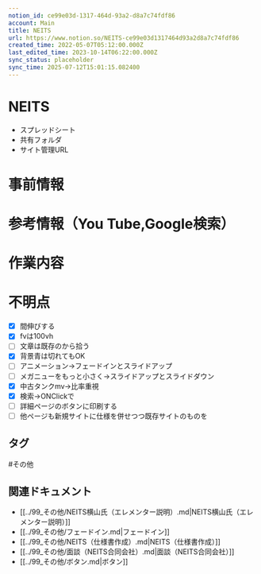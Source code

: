 ```yaml
---
notion_id: ce99e03d-1317-464d-93a2-d8a7c74fdf86
account: Main
title: NEITS
url: https://www.notion.so/NEITS-ce99e03d1317464d93a2d8a7c74fdf86
created_time: 2022-05-07T05:12:00.000Z
last_edited_time: 2023-10-14T06:22:00.000Z
sync_status: placeholder
sync_time: 2025-07-12T15:01:15.082400
---
```

# NEITS

  - スプレッドシート
  - 共有フォルダ
  - サイト管理URL
  # 事前情報
  # 参考情報（You Tube,Google検索）
  # 作業内容
  # 不明点
  
  - [x] 間伸びする
  - [x] fvは100vh
  - [ ] 文章は既存のから拾う
  - [x] 背景青は切れてもOK
  - [ ] アニメーション→フェードインとスライドアップ
  - [ ] メガニューをもっと小さく→スライドアップとスライドダウン
  - [x] 中古タンクmv→比率重視
  - [x] 検索→ONClickで
  - [ ] 詳細ページのボタンに印刷する
  - [ ] 他ページも新規サイトに仕様を併せつつ既存サイトのものを

## タグ

#その他 

## 関連ドキュメント

- [[../99_その他/NEITS横山氏（エレメンター説明）.md|NEITS横山氏（エレメンター説明）]]
- [[../99_その他/フェードイン.md|フェードイン]]
- [[../99_その他/NEITS（仕様書作成）.md|NEITS（仕様書作成）]]
- [[../99_その他/面談（NEITS合同会社）.md|面談（NEITS合同会社）]]
- [[../99_その他/ボタン.md|ボタン]]
